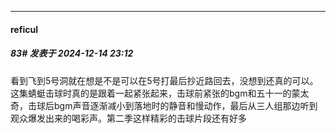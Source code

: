 ﻿
*****

####  reficul  
##### 83#       发表于 2024-12-14 23:12

看到飞到5号洞就在想是不是可以在5号打最后抄近路回去，没想到还真的可以。这集蜻蜓击球时真的是跟着一起紧张起来，击球前紧张的bgm和五十一的蒙太奇，击球后bgm声音逐渐减小到落地时的静音和慢动作，最后从三人组那边听到观众爆发出来的喝彩声。第二季这样精彩的击球片段还有好多

